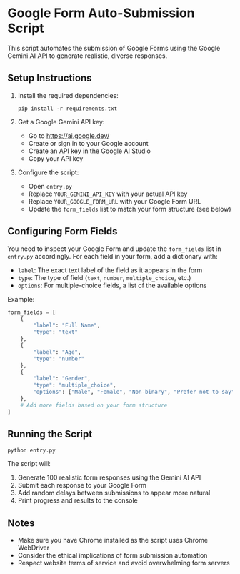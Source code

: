 # Google Form Auto-Submission Script

This script automates the submission of Google Forms using the Google Gemini AI API to generate realistic, diverse responses.

## Setup Instructions

1. Install the required dependencies:
   ```
   pip install -r requirements.txt
   ```

2. Get a Google Gemini API key:
   - Go to https://ai.google.dev/
   - Create or sign in to your Google account
   - Create an API key in the Google AI Studio
   - Copy your API key

3. Configure the script:
   - Open `entry.py`
   - Replace `YOUR_GEMINI_API_KEY` with your actual API key
   - Replace `YOUR_GOOGLE_FORM_URL` with your Google Form URL
   - Update the `form_fields` list to match your form structure (see below)

## Configuring Form Fields

You need to inspect your Google Form and update the `form_fields` list in `entry.py` accordingly. For each field in your form, add a dictionary with:

- `label`: The exact text label of the field as it appears in the form
- `type`: The type of field (`text`, `number`, `multiple_choice`, etc.)
- `options`: For multiple-choice fields, a list of the available options

Example:
```python
form_fields = [
    {
        "label": "Full Name",
        "type": "text"
    },
    {
        "label": "Age",
        "type": "number"
    },
    {
        "label": "Gender",
        "type": "multiple_choice",
        "options": ["Male", "Female", "Non-binary", "Prefer not to say"]
    },
    # Add more fields based on your form structure
]
```

## Running the Script

```
python entry.py
```

The script will:
1. Generate 100 realistic form responses using the Gemini AI API
2. Submit each response to your Google Form
3. Add random delays between submissions to appear more natural
4. Print progress and results to the console

## Notes

- Make sure you have Chrome installed as the script uses Chrome WebDriver
- Consider the ethical implications of form submission automation
- Respect website terms of service and avoid overwhelming form servers 